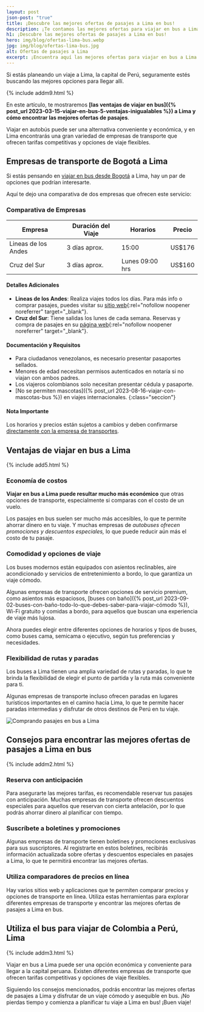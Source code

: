 ```yaml
---
layout: post
json-post: "true"
title: ¡Descubre las mejores ofertas de pasajes a Lima en bus!
description: ¡Te contamos las mejores ofertas para viajar en bus a Lima! 🚌 Descubre una experiencia única y ahorra tiempo y dinero. 🏃🏼 ¡Entra ahora!
h1: ¡Descubre las mejores ofertas de pasajes a Lima en bus!
hero: img/blog/ofertas-lima-bus.webp
jpg: img/blog/ofertas-lima-bus.jpg
alt: Ofertas de pasajes a Lima
excerpt: ¡Encuentra aquí las mejores ofertas para viajar en bus a Lima! Descubre una experiencia única y ahorra tiempo y dinero
---
```

Si estás planeando un viaje a Lima, la capital de Perú, seguramente estés buscando las mejores opciones para llegar allí.

{% include addm9.html %}

En este artículo, te mostraremos **[las ventajas de viajar en bus]({% post_url 2023-03-15-viajar-en-bus-5-ventajas-inigualables %}) a Lima y cómo encontrar las mejores ofertas de pasajes**.

Viajar en autobús puede ser una alternativa conveniente y económica, y en Lima encontrarás una gran variedad de empresas de transporte que ofrecen tarifas competitivas y opciones de viaje flexibles.

## Empresas de transporte de Bogotá a Lima

Si estás pensando en [viajar en bus desde Bogotá]({{'terminal-sur-bogota'|relative_url}} "terminal sur bogota") a Lima, hay un par de opciones que podrían interesarte.

Aquí te dejo una comparativa de dos empresas que ofrecen este servicio:

### Comparativa de Empresas

| Empresa             | Duración del Viaje | Horarios        | Precio |
| ------------------- | ------------------ | --------------- | ------ |
| Lineas de los Andes | 3 días aprox.      | 15:00           | US$176 |
| Cruz del Sur        | 3 días aprox.      | Lunes 09:00 hrs | US$160 |

#### Detalles Adicionales

* **Lineas de los Andes**: Realiza viajes todos los días. Para más info o comprar pasajes, puedes visitar su [sitio web](https://www.lineasdelosandes.com.co/){:rel="nofollow noopener noreferrer" target="_blank"}.
* **Cruz del Sur**: Tiene salidas los lunes de cada semana. Reservas y compra de pasajes en su [página web](https://www.cruzdelsur.com.pe/){:rel="nofollow noopener noreferrer" target="_blank"}.

#### Documentación y Requisitos

* Para ciudadanos venezolanos, es necesario presentar pasaportes sellados.
* Menores de edad necesitan permisos autenticados en notaría si no viajan con ambos padres.
* Los viajeros colombianos solo necesitan presentar cédula y pasaporte.
* [No se permiten mascotas]({% post_url 2023-08-16-viajar-con-mascotas-bus %}) en viajes internacionales.
{:class="seccion"}

#### Nota Importante

Los horarios y precios están sujetos a cambios y deben confirmarse [directamente con la empresa de transportes](/).

## Ventajas de viajar en bus a Lima

{% include add5.html %}

### Economía de costos

**Viajar en bus a Lima puede resultar mucho más económico** que otras opciones de transporte, especialmente si comparas con el costo de un vuelo.

Los pasajes en bus suelen ser mucho más accesibles, lo que te permite ahorrar dinero en tu viaje. Y muchas empresas de *autobuses ofrecen promociones y descuentos especiales,* lo que puede reducir aún más el costo de tu pasaje.

### Comodidad y opciones de viaje

Los buses modernos están equipados con asientos reclinables, aire acondicionado y servicios de entretenimiento a bordo, lo que garantiza un viaje cómodo.

Algunas empresas de transporte ofrecen opciones de servicio premium, como asientos más espaciosos, [buses con baño]({% post_url 2023-09-02-buses-con-baño-todo-lo-que-debes-saber-para-viajar-cómodo %}), Wi-Fi gratuito y comidas a bordo, para aquellos que buscan una experiencia de viaje más lujosa.

Ahora puedes elegir entre diferentes opciones de horarios y tipos de buses, como buses cama, semicama o ejecutivo, según tus preferencias y necesidades.

### Flexibilidad de rutas y paradas

Los buses a Lima tienen una amplia variedad de rutas y paradas, lo que te brinda la flexibilidad de elegir el punto de partida y la ruta más conveniente para ti.

Algunas empresas de transporte incluso ofrecen paradas en lugares turísticos importantes en el camino hacia Lima, lo que te permite hacer paradas intermedias y disfrutar de otros destinos de Perú en tu viaje.

![Comprando pasajes en bus a Lima]({{'img/blog/ofertas-pasajes-lima-bus.webp'|relative_url}} "Comprar pasajes bus Lima")

## Consejos para encontrar las mejores ofertas de pasajes a Lima en bus

{% include addm2.html %}

### Reserva con anticipación

Para asegurarte las mejores tarifas, es recomendable reservar tus pasajes con anticipación. Muchas empresas de transporte ofrecen descuentos especiales para aquellos que reservan con cierta antelación, por lo que podrás ahorrar dinero al planificar con tiempo.

### Suscríbete a boletines y promociones

Algunas empresas de transporte tienen boletines y promociones exclusivas para sus suscriptores. Al registrarte en estos boletines, recibirás información actualizada sobre ofertas y descuentos especiales en pasajes a Lima, lo que te permitirá encontrar las mejores ofertas.

### Utiliza comparadores de precios en línea

Hay varios sitios web y aplicaciones que te permiten comparar precios y opciones de transporte en línea. Utiliza estas herramientas para explorar diferentes empresas de transporte y encontrar las mejores ofertas de pasajes a Lima en bus.

## Utiliza el bus para viajar de Colombia a Perú, Lima

{% include addm3.html %}

Viajar en bus a Lima puede ser una opción económica y conveniente para llegar a la capital peruana. Existen diferentes empresas de transporte que ofrecen tarifas competitivas y opciones de viaje flexibles.

Siguiendo los consejos mencionados, podrás encontrar las mejores ofertas de pasajes a Lima y disfrutar de un viaje cómodo y asequible en bus. ¡No pierdas tiempo y comienza a planificar tu viaje a Lima en bus! ¡Buen viaje!
